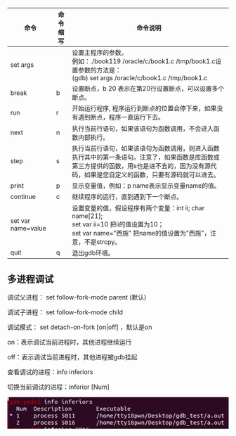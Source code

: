 

| **命令**           | **命令缩写** | **命令说明**                                                 |
| ------------------ | ------------ | ------------------------------------------------------------ |
| set args           |              | 设置主程序的参数。<br />例如：./book119 /oracle/c/book1.c /tmp/book1.c设置参数的方法是：<br />(gdb) set args /oracle/c/book1.c /tmp/book1.c |
| break              | b            | 设置断点，b 20 表示在第20行设置断点，可以设置多个断点。      |
| run                | r            | 开始运行程序, 程序运行到断点的位置会停下来，如果没有遇到断点，程序一直运行下去。 |
| next               | n            | 执行当前行语句，如果该语句为函数调用，不会进入函数内部执行。 |
| step               | s            | 执行当前行语句，如果该语句为函数调用，则进入函数执行其中的第一条语句。注意了，如果函数是库函数或第三方提供的函数，用s也是进不去的，因为没有源代码，如果是您自定义的函数，只要有源码就可以进去。 |
| print              | p            | 显示变量值，例如：p name表示显示变量name的值。               |
| continue           | c            | 继续程序的运行，直到遇到下一个断点。                         |
| set var name=value |              | 设置变量的值，假设程序有两个变量：int ii; char name[21];<br />set var ii=10 把ii的值设置为10；<br />set var name="西施" 把name的值设置为"西施"，注意，不是strcpy。 |
| quit               | q            | 退出gdb环境。                                                |



## 多进程调试

调试父进程： set follow-fork-mode parent (默认)

调试子进程： set follow-fork-mode child



调试模式： set detach-on-fork [on|off] ，默认是on

on：表示调试当前进程时，其他进程继续运行

off：表示调试当前进程时，其他进程被gdb挂起



查看调试的进程：info inferiors

切换当前调试的进程：inferior [Num]

![](1.png)

